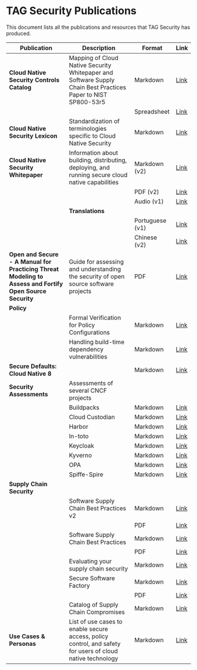 # TAG Security Publications

This document lists all the publications and resources that TAG Security has produced.

| Publication | Description | Format | Link |
|-------------|--------------|--------|------|
| **Cloud Native Security Controls Catalog** | Mapping of Cloud Native Security Whitepaper and Software Supply Chain Best Practices Paper to NIST SP800-53r5 | Markdown | [Link](/community/working-groups/controls/phase-one-announcement.md) |
| | | Spreadsheet | [Link](https://docs.google.com/spreadsheets/d/1GUohOTlLw9FKUQ3O23X7ypvJLXN-B3veJGe6YE6JYfU/edit?usp=sharing) |
| **Cloud Native Security Lexicon** | Standardization of terminologies specific to Cloud Native Security | Markdown | [Link](/community/resources/security-lexicon/cloud-native-security-lexicon.md) |
| **Cloud Native Security Whitepaper** | Information about building, distributing, deploying, and running secure cloud native capabilities | Markdown (v2) | [Link](/community/resources/security-whitepaper/v2/cloud-native-security-whitepaper.md) |
| | | PDF (v2) | [Link](/community/resources/security-whitepaper/v2/CNCF_cloud-native-security-whitepaper-May2022-v2.pdf) |
| | | Audio (v1) | [Link](https://soundcloud.com/user-769472014/sets/cncf-tag-security-cloud-native-security-whitepaper-version-v1) |
| | **Translations** | | |
| | | Portuguese (v1) | [Link](/community/resources/security-whitepaper/v1/cloud-native-security-whitepaper-brazilian-portugese.md) |
| | | Chinese (v2) | [Link](/community/resources/security-whitepaper/v2/CNCF_cloud-native-security-whitepaper-cn-Sept2023-v2.pdf) |
| **Open and Secure - A Manual for Practicing Threat Modeling to Assess and Fortify Open Source Security** | Guide for assessing and understanding the security of open source software projects | PDF | [Link](/community/assessments/Open_and_Secure.pdf) |
| **Policy** | | | |
| | Formal Verification for Policy Configurations | Markdown | [Link](/community/working-groups/archive/policy/overview-policy-formal-verification.md) |
| | Handling build-time dependency vulnerabilities | Markdown | [Link](/community/working-groups/archive/policy/overview-policy-build-time-dependency-vulns.md) |
| **Secure Defaults: Cloud Native 8** | | Markdown | [Link](/community/resources/security-whitepaper/secure-defaults-cloud-native-8.md) |
| **Security Assessments** | Assessments of several CNCF projects | | |
| | Buildpacks | Markdown | [Link](/community/assessments/projects/buildpacks) |
| | Cloud Custodian | Markdown | [Link](/community/assessments/projects/custodian) |
| | Harbor | Markdown | [Link](/community/assessments/projects/harbor) |
| | In-toto | Markdown | [Link](/community/assessments/projects/in-toto) |
| | Keycloak | Markdown | [Link](/community/assessments/projects/keycloak) |
| | Kyverno | Markdown | [Link](/community/assessments/projects/kyverno) |
| | OPA | Markdown | [Link](/community/assessments/projects/opa) |
| | Spiffe-Spire | Markdown | [Link](/community/assessments/projects/spiffe-spire) |
| **Supply Chain Security** | | | |
| | Software Supply Chain Best Practices v2 | Markdown | [Link](/community/working-groups/supply-chain-security/supply-chain-security-paper-v2/SSCBPv2.md) |
| | | PDF | [Link](/community/working-groups/supply-chain-security/supply-chain-security-paper-v2/Software_Supply_Chain_Practices_whitepaper_v2.pdf) |
| | Software Supply Chain Best Practices | Markdown | [Link](/community/working-groups/supply-chain-security/supply-chain-security-paper/sscsp.md) |
| | | PDF | [Link](/community/working-groups/supply-chain-security/supply-chain-security-paper/CNCF_SSCP_v1.pdf) |
| | Evaluating your supply chain security | Markdown | [Link](/community/working-groups/supply-chain-security/supply-chain-security-paper/secure-supply-chain-assessment.md) |
| | Secure Software Factory | Markdown | [Link](/community/working-groups/supply-chain-security/secure-software-factory/secure-software-factory.md) |
| | | PDF | [Link](/community/working-groups/supply-chain-security/secure-software-factory/Secure_Software_Factory_Whitepaper.pdf) |
| | Catalog of Supply Chain Compromises | Markdown | [Link](/community/catalog/compromises) |
| **Use Cases & Personas** | List of use cases to enable secure access, policy control, and safety for users of cloud native technology | Markdown | [Link](/community/resources/usecase-personas/README.md) |
